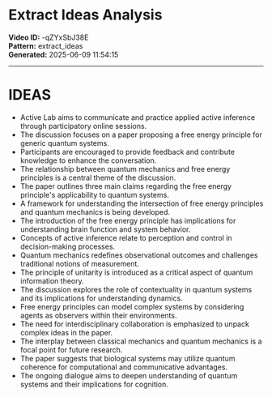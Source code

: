 # Extract Ideas Analysis

**Video ID:** -qZYxSbJ38E  
**Pattern:** extract_ideas  
**Generated:** 2025-06-09 11:54:15  

---

# IDEAS

- Active Lab aims to communicate and practice applied active inference through participatory online sessions.
- The discussion focuses on a paper proposing a free energy principle for generic quantum systems.
- Participants are encouraged to provide feedback and contribute knowledge to enhance the conversation.
- The relationship between quantum mechanics and free energy principles is a central theme of the discussion.
- The paper outlines three main claims regarding the free energy principle's applicability to quantum systems.
- A framework for understanding the intersection of free energy principles and quantum mechanics is being developed.
- The introduction of the free energy principle has implications for understanding brain function and system behavior.
- Concepts of active inference relate to perception and control in decision-making processes.
- Quantum mechanics redefines observational outcomes and challenges traditional notions of measurement.
- The principle of unitarity is introduced as a critical aspect of quantum information theory.
- The discussion explores the role of contextuality in quantum systems and its implications for understanding dynamics.
- Free energy principles can model complex systems by considering agents as observers within their environments.
- The need for interdisciplinary collaboration is emphasized to unpack complex ideas in the paper.
- The interplay between classical mechanics and quantum mechanics is a focal point for future research.
- The paper suggests that biological systems may utilize quantum coherence for computational and communicative advantages.
- The ongoing dialogue aims to deepen understanding of quantum systems and their implications for cognition.